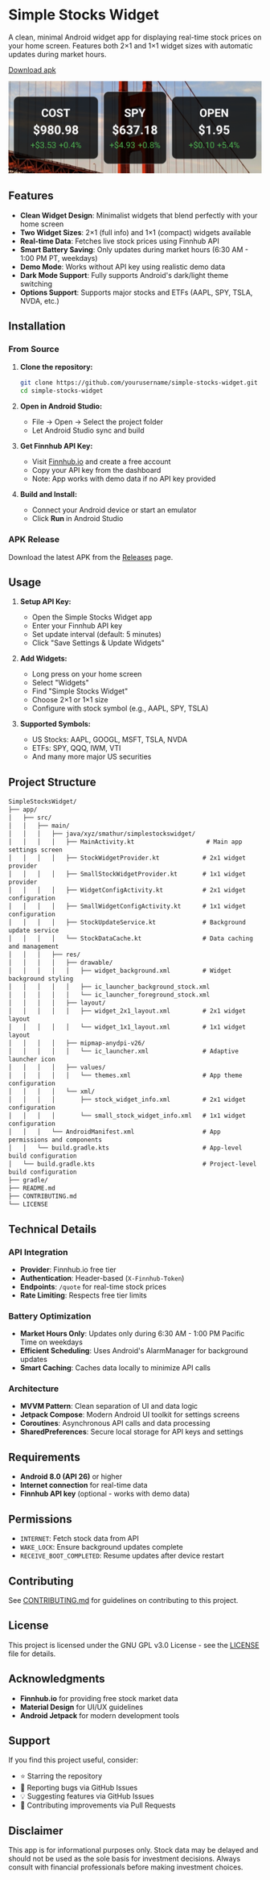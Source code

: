 # Simple Stocks Widget

A clean, minimal Android widget app for displaying real-time stock prices on your home screen. Features both 2×1 and 1×1 widget sizes with automatic updates during market hours.

[Download apk](https://github.com/sidward35/simple-stocks-widget/releases/download/v1.0.0/xyz.smathur.simplestockswidget.v1.0.0.apk)

![widgets on home page](screenshot.png)

## Features

- **Clean Widget Design**: Minimalist widgets that blend perfectly with your home screen
- **Two Widget Sizes**: 2×1 (full info) and 1×1 (compact) widgets available
- **Real-time Data**: Fetches live stock prices using Finnhub API
- **Smart Battery Saving**: Only updates during market hours (6:30 AM - 1:00 PM PT, weekdays)
- **Demo Mode**: Works without API key using realistic demo data
- **Dark Mode Support**: Fully supports Android's dark/light theme switching
- **Options Support**: Supports major stocks and ETFs (AAPL, SPY, TSLA, NVDA, etc.)

## Installation

### From Source

1. **Clone the repository:**
   ```bash
   git clone https://github.com/yourusername/simple-stocks-widget.git
   cd simple-stocks-widget
   ```

2. **Open in Android Studio:**
   - File → Open → Select the project folder
   - Let Android Studio sync and build

3. **Get Finnhub API Key:**
   - Visit [Finnhub.io](https://finnhub.io) and create a free account
   - Copy your API key from the dashboard
   - Note: App works with demo data if no API key provided

4. **Build and Install:**
   - Connect your Android device or start an emulator
   - Click **Run** in Android Studio

### APK Release

Download the latest APK from the [Releases](https://github.com/yourusername/simple-stocks-widget/releases) page.

## Usage

1. **Setup API Key:**
   - Open the Simple Stocks Widget app
   - Enter your Finnhub API key
   - Set update interval (default: 5 minutes)
   - Click "Save Settings & Update Widgets"

2. **Add Widgets:**
   - Long press on your home screen
   - Select "Widgets"
   - Find "Simple Stocks Widget"
   - Choose 2×1 or 1×1 size
   - Configure with stock symbol (e.g., AAPL, SPY, TSLA)

3. **Supported Symbols:**
   - US Stocks: AAPL, GOOGL, MSFT, TSLA, NVDA
   - ETFs: SPY, QQQ, IWM, VTI
   - And many more major US securities

## Project Structure

```
SimpleStocksWidget/
├── app/
│   ├── src/
│   │   ├── main/
│   │   │   ├── java/xyz/smathur/simplestockswidget/
│   │   │   │   ├── MainActivity.kt                    # Main app settings screen
│   │   │   │   ├── StockWidgetProvider.kt            # 2x1 widget provider
│   │   │   │   ├── SmallStockWidgetProvider.kt       # 1x1 widget provider
│   │   │   │   ├── WidgetConfigActivity.kt           # 2x1 widget configuration
│   │   │   │   ├── SmallWidgetConfigActivity.kt      # 1x1 widget configuration
│   │   │   │   ├── StockUpdateService.kt             # Background update service
│   │   │   │   └── StockDataCache.kt                 # Data caching and management
│   │   │   ├── res/
│   │   │   │   ├── drawable/
│   │   │   │   │   ├── widget_background.xml         # Widget background styling
│   │   │   │   │   ├── ic_launcher_background_stock.xml
│   │   │   │   │   └── ic_launcher_foreground_stock.xml
│   │   │   │   ├── layout/
│   │   │   │   │   ├── widget_2x1_layout.xml         # 2x1 widget layout
│   │   │   │   │   └── widget_1x1_layout.xml         # 1x1 widget layout
│   │   │   │   ├── mipmap-anydpi-v26/
│   │   │   │   │   └── ic_launcher.xml               # Adaptive launcher icon
│   │   │   │   ├── values/
│   │   │   │   │   └── themes.xml                    # App theme configuration
│   │   │   │   └── xml/
│   │   │   │       ├── stock_widget_info.xml         # 2x1 widget configuration
│   │   │   │       └── small_stock_widget_info.xml   # 1x1 widget configuration
│   │   │   └── AndroidManifest.xml                   # App permissions and components
│   │   └── build.gradle.kts                          # App-level build configuration
│   └── build.gradle.kts                              # Project-level build configuration
├── gradle/
├── README.md
├── CONTRIBUTING.md
└── LICENSE
```

## Technical Details

### API Integration
- **Provider**: Finnhub.io free tier
- **Authentication**: Header-based (`X-Finnhub-Token`)
- **Endpoints**: `/quote` for real-time stock prices
- **Rate Limiting**: Respects free tier limits

### Battery Optimization
- **Market Hours Only**: Updates only during 6:30 AM - 1:00 PM Pacific Time on weekdays
- **Efficient Scheduling**: Uses Android's AlarmManager for background updates
- **Smart Caching**: Caches data locally to minimize API calls

### Architecture
- **MVVM Pattern**: Clean separation of UI and data logic
- **Jetpack Compose**: Modern Android UI toolkit for settings screens
- **Coroutines**: Asynchronous API calls and data processing
- **SharedPreferences**: Secure local storage for API keys and settings

## Requirements

- **Android 8.0 (API 26)** or higher
- **Internet connection** for real-time data
- **Finnhub API key** (optional - works with demo data)

## Permissions

- `INTERNET`: Fetch stock data from API
- `WAKE_LOCK`: Ensure background updates complete
- `RECEIVE_BOOT_COMPLETED`: Resume updates after device restart

## Contributing

See [CONTRIBUTING.md](CONTRIBUTING.md) for guidelines on contributing to this project.

## License

This project is licensed under the GNU GPL v3.0 License - see the [LICENSE](LICENSE) file for details.

## Acknowledgments

- **Finnhub.io** for providing free stock market data
- **Material Design** for UI/UX guidelines
- **Android Jetpack** for modern development tools

## Support

If you find this project useful, consider:
- ⭐ Starring the repository
- 🐛 Reporting bugs via GitHub Issues
- 💡 Suggesting features via GitHub Issues
- 🔧 Contributing improvements via Pull Requests

## Disclaimer

This app is for informational purposes only. Stock data may be delayed and should not be used as the sole basis for investment decisions. Always consult with financial professionals before making investment choices.
